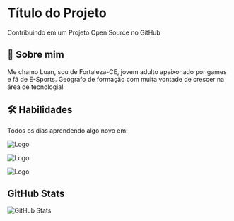 
# Título do Projeto

Contribuindo em um Projeto Open Source no GitHub

## 🚀 Sobre mim
Me chamo Luan, sou de Fortaleza-CE, jovem adulto apaixonado por games e fã de E-Sports. Geógrafo de formação com muita vontade de crescer na área de tecnologia!


## 🛠 Habilidades

Todos os dias aprendendo algo novo em:

![Logo](https://img.shields.io/badge/qgis-3.28_firenze-93b023?&style=for-the-badge&logo=qgis&logoColor=white)

![Logo](https://img.shields.io/badge/PostgreSQL-316192?style=for-the-badge&logo=postgresql&logoColor=white) 

![Logo](https://img.shields.io/badge/Python-FFD43B?style=for-the-badge&logo=python&logoColor=blue)





## GitHub Stats
![GitHub Stats](https://github-readme-stats.vercel.app/api?username=luanvictorvasc&theme=transparent&bg_color=000&border_color=30A3DC&show_icons=true&icon_color=30A3DC&title_color=E94D5F&text_color=FFF)
